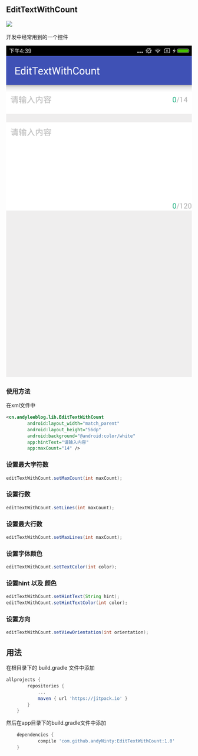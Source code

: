 ## EditTextWithCount

[![](https://jitpack.io/v/andyNinty/EditTextWithCount.svg)](https://jitpack.io/#andyNinty/EditTextWithCount)

开发中经常用到的一个控件

![img](img/img.png)

### 使用方法

在xml文件中

```xml
<cn.andyleeblog.lib.EditTextWithCount
        android:layout_width="match_parent"
        android:layout_height="56dp"
        android:background="@android:color/white"
        app:hintText="请输入内容"
        app:maxCount="14" />
```

### 设置最大字符数

```java
editTextWithCount.setMaxCount(int maxCount);
```

### 设置行数

```java
editTextWithCount.setLines(int maxCount);
```

### 设置最大行数

```java
editTextWithCount.setMaxLines(int maxCount);
```

### 设置字体颜色

```java
editTextWithCount.setTextColor(int color);
```

### 设置hint 以及 颜色

```java
editTextWithCount.setHintText(String hint);
editTextWithCount.setHintTextColor(int color);
```

### 设置方向

```java
editTextWithCount.setViewOrientation(int orientation);
```

## 用法

在根目录下的 build.gradle 文件中添加

```groovy
allprojects {
		repositories {
			...
			maven { url 'https://jitpack.io' }
		}
	}
```

然后在app目录下的build.gradle文件中添加

```groovy
	dependencies {
	        compile 'com.github.andyNinty:EditTextWithCount:1.0'
	}
```
